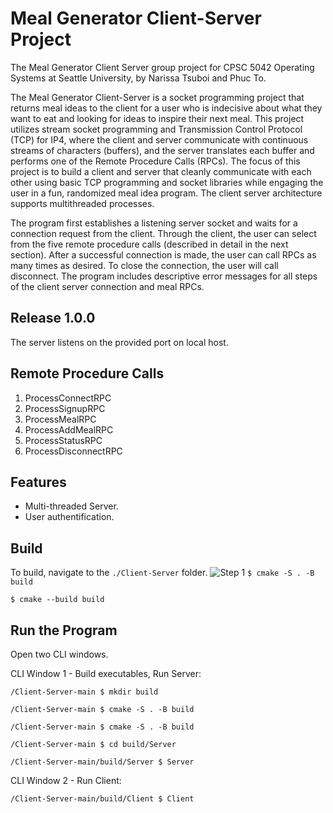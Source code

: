 # Meal Generator Client-Server Project
The Meal Generator Client Server group project for CPSC 5042 Operating Systems at Seattle University, by Narissa Tsuboi and Phuc To. 

The Meal Generator Client-Server is a socket programming project that returns meal ideas to the client for a user who is indecisive about what they want to eat and looking for ideas to inspire their next meal. This project utilizes stream socket programming and Transmission Control Protocol (TCP) for IP4, where the client and server communicate with continuous streams of characters (buffers), and the server translates each buffer and performs one of the Remote Procedure Calls (RPCs). The focus of this project is to build a client and server that cleanly communicate with each other using basic TCP programming and socket libraries while engaging the user in a fun, randomized meal idea program. The client server architecture supports multithreaded processes.

The program first establishes a listening server socket and waits for a connection request from the client. Through the client, the user can select from the five remote procedure calls (described in detail in the next section). After a successful connection is made, the user can call RPCs as many times as desired. To close the connection, the user will call disconnect. The program includes descriptive error messages for all steps of the client server connection and meal RPCs.

## Release 1.0.0
The server listens on the provided port on local host. 

## Remote Procedure Calls 
1. ProcessConnectRPC
2. ProcessSignupRPC
3. ProcessMealRPC
4. ProcessAddMealRPC
5. ProcessStatusRPC
6. ProcessDisconnectRPC

## Features
- Multi-threaded Server.
- User authentification.

## Build
To build, navigate to the `./Client-Server` folder. 
![Step 1](/images/step1.JPG)
`$ cmake -S . -B build`

`$ cmake --build build`

## Run the Program
Open two CLI windows. 

CLI Window 1 - Build executables, Run Server: 

`/Client-Server-main $ mkdir build`

`/Client-Server-main $ cmake -S . -B build`

`/Client-Server-main $ cmake -S . -B build`

`/Client-Server-main $ cd build/Server`

`/Client-Server-main/build/Server $ Server`

CLI Window 2 - Run Client: 

`/Client-Server-main/build/Client $ Client`



